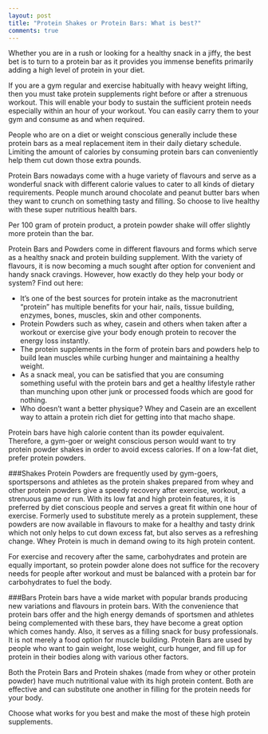 ```yaml
---
layout: post
title: "Protein Shakes or Protein Bars: What is best?"
comments: true
---
```

Whether you are in a rush or looking for a healthy snack in a jiffy, the best bet is to turn to a protein bar as it provides you immense benefits primarily adding a high level of protein in your diet.

If you are a gym regular and exercise habitually with heavy weight lifting, then you must take protein supplements right before or after a strenuous workout. This will enable your body to sustain the sufficient protein needs especially within an hour of your workout. You can easily carry them to your gym and consume as and when required.

People who are on a diet or weight conscious generally include these protein bars as a meal replacement item in their daily dietary schedule. Limiting the amount of calories by consuming protein bars can conveniently help them cut down those extra pounds.

Protein Bars nowadays come with a huge variety of flavours and serve as a wonderful snack with different calorie values to cater to all kinds of dietary requirements. People munch around chocolate and peanut butter bars when they want to crunch on something tasty and filling. So choose to live healthy with these super nutritious health bars.

<p class="message">
    Per 100 gram of protein product, a protein powder shake will offer slightly more protein than the bar.
</p>

Protein Bars and Powders come in different flavours and forms which serve as a healthy snack and protein building supplement. With the variety of flavours, it is now becoming a much sought after option for convenient and handy snack cravings. However, how exactly do they help your body or system? Find out here:
<ul>
    <li>It’s one of the best sources for protein intake as the macronutrient “protein” has multiple benefits for your hair, nails, tissue building, enzymes, bones, muscles, skin and other components.</li>
    <li>Protein Powders such as whey, casein and others when taken after a workout or exercise give your body enough protein to recover the energy loss instantly.</li>
    <li>The protein supplements in the form of protein bars and powders help to build lean muscles while curbing hunger and maintaining a healthy weight.</li>
    <li>As a snack meal, you can be satisfied that you are consuming something useful with the protein bars and get a healthy lifestyle rather than munching upon other junk or processed foods which are good for nothing.</li>
    <li>Who doesn’t want a better physique? Whey and Casein are an excellent way to attain a protein rich diet for getting into that macho shape.</li>
</ul>
<p class="message">
    Protein bars have high calorie content than its powder equivalent. Therefore, a gym-goer or weight conscious person would want to try protein powder shakes in order to avoid excess calories. If on a low-fat diet, prefer protein powders.
</p>
###Shakes
Protein Powders are frequently used by gym-goers, sportspersons and athletes as the protein shakes prepared from whey and other protein powders give a speedy recovery after exercise, workout, a strenuous game or run. With its low fat and high protein features, it is preferred by diet conscious people and serves a great fit within one hour of exercise.
Formerly used to substitute merely as a protein supplement, these powders are now available in flavours to make for a healthy and tasty drink which not only helps to cut down excess fat, but also serves as a refreshing change. Whey Protein is much in demand owing to its high protein content.
<p class="message">
    For exercise and recovery after the same, carbohydrates and protein are equally important, so protein powder alone does not suffice for the recovery needs for people after workout and must be balanced with a protein bar for carbohydrates to fuel the body.
</p>
###Bars
Protein bars have a wide market with popular brands producing new variations and flavours in protein bars. With the convenience that protein bars offer and the high energy demands of sportsmen and athletes being complemented with these bars, they have become a great option which comes handy. Also, it serves as a filling snack for busy professionals.
It is not merely a food option for muscle building. Protein Bars are used by people who want to gain weight, lose weight, curb hunger, and fill up for protein in their bodies along with various other factors.
<p class="message">
    Both the Protein Bars and Protein shakes (made from whey or other protein powder) have much nutritional value with its high protein content. Both are effective and can substitute one another in filling for the protein needs for your body.
</p>
Choose what works for you best and make the most of these high protein supplements.